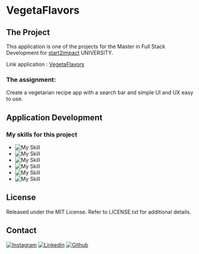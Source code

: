 # VegetaFlavors

## The Project

This application is one of the projects for the Master in Full Stack Development for [start2impact](https://www.start2impact.it/) UNIVERSITY.

Link application : <a href="https://vegetaflavors.netlify.app/" target="_blank">VegetaFlavors</a>

### The assignment:

Create a vegetarian recipe app with a search bar and simple UI and UX easy to use.

## Application Development

### My skills for this project

- ![My Skill](https://skillicons.dev/icons?i=html)
- ![My Skill](https://skillicons.dev/icons?i=css)
- ![My Skill](https://skillicons.dev/icons?i=js)
- ![My Skill](https://skillicons.dev/icons?i=ts)
- ![My Skill](https://skillicons.dev/icons?i=nodejs)
- ![My Skill](https://skillicons.dev/icons?i=git)

## License

Released under the MIT License. Refer to LICENSE.txt for additional details.

## Contact

[![Instagram](https://skillicons.dev/icons?i=instagram)](https://www.instagram.com/lorycastelletti/)
[![Linkedin](https://skillicons.dev/icons?i=linkedin)](https://www.linkedin.com/in/lorenzo-castelletti-532b9b191/)
[![Github](https://skillicons.dev/icons?i=github)](https://github.com/Lorycaste98)
